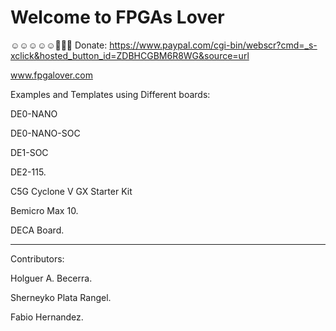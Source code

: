 # Welcome to FPGAs Lover

☺️☺️☺️☺️☺️💸💸💸 Donate: https://www.paypal.com/cgi-bin/webscr?cmd=_s-xclick&hosted_button_id=ZDBHCGBM6R8WG&source=url

www.fpgalover.com

Examples and Templates using Different boards:

DE0-NANO

DE0-NANO-SOC

DE1-SOC

DE2-115.

C5G Cyclone V GX Starter Kit

Bemicro Max 10.

DECA Board.



--------------
Contributors:

Holguer A. Becerra.

Sherneyko Plata Rangel.

Fabio Hernandez.
